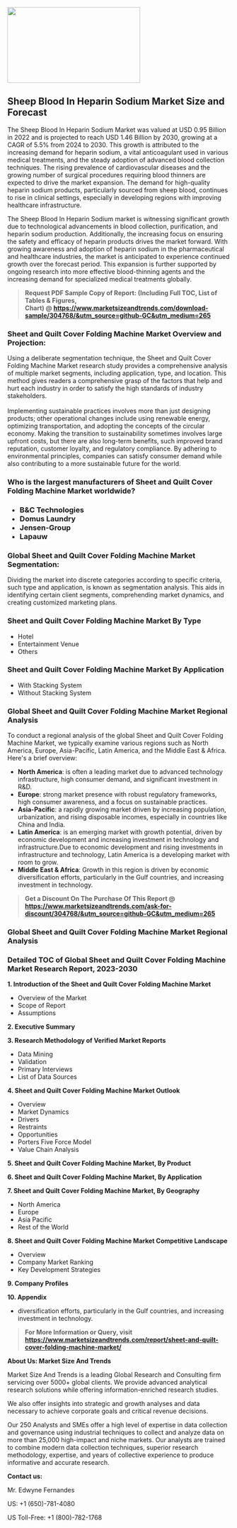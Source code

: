 <p><img class="alignnone size-medium wp-image-20088" src="https://ffe5etoiles.com/wp-content/uploads/2024/12/MST1-300x171.png" alt="" width="300" height="171" /></p><h2>Sheep Blood In Heparin Sodium Market Size and Forecast</h2><p>The Sheep Blood In Heparin Sodium Market was valued at USD 0.95 Billion in 2022 and is projected to reach USD 1.46 Billion by 2030, growing at a CAGR of 5.5% from 2024 to 2030. This growth is attributed to the increasing demand for heparin sodium, a vital anticoagulant used in various medical treatments, and the steady adoption of advanced blood collection techniques. The rising prevalence of cardiovascular diseases and the growing number of surgical procedures requiring blood thinners are expected to drive the market expansion. The demand for high-quality heparin sodium products, particularly sourced from sheep blood, continues to rise in clinical settings, especially in developing regions with improving healthcare infrastructure.</p><p>The Sheep Blood In Heparin Sodium market is witnessing significant growth due to technological advancements in blood collection, purification, and heparin sodium production. Additionally, the increasing focus on ensuring the safety and efficacy of heparin products drives the market forward. With growing awareness and adoption of heparin sodium in the pharmaceutical and healthcare industries, the market is anticipated to experience continued growth over the forecast period. This expansion is further supported by ongoing research into more effective blood-thinning agents and the increasing demand for specialized medical treatments globally.</p></p><blockquote id="" class=""><strong>Request PDF Sample Copy of Report: (Including Full TOC, List of Tables &amp; Figures, Chart)&nbsp;@&nbsp;<strong><a href="https://www.marketsizeandtrends.com/download-sample/304768/&utm_source=github-GC&utm_medium=265" target="_blank">https://www.marketsizeandtrends.com/download-sample/304768/&utm_source=github-GC&utm_medium=265</a></strong></strong></blockquote><h3 id="" class="">Sheet and Quilt Cover Folding Machine Market&nbsp;Overview and Projection:</h3><p id="" class="">Using a deliberate segmentation technique, the Sheet and Quilt Cover Folding Machine Market research study provides a comprehensive analysis of multiple market segments, including application, type, and location. This method gives readers a comprehensive grasp of the factors that help and hurt each industry in order to satisfy the high standards of industry stakeholders. <br /> <br />Implementing sustainable practices involves more than just designing products; other operational changes include using renewable energy, optimizing transportation, and adopting the concepts of the circular economy. Making the transition to sustainability sometimes involves large upfront costs, but there are also long-term benefits, such improved brand reputation, customer loyalty, and regulatory compliance. By adhering to environmental principles, companies can satisfy consumer demand while also contributing to a more sustainable future for the world.</p><h3 id="" class="">Who is the largest manufacturers of&nbsp;Sheet and Quilt Cover Folding Machine Market worldwide?</h3><h3 class=""><p><ul><li>B&C Technologies </li><li> Domus Laundry </li><li> Jensen-Group </li><li> Lapauw</li></ul></p></h3><h3 id="" class="">Global&nbsp;Sheet and Quilt Cover Folding Machine Market Segmentation:</h3><p id="" class="">Dividing the market into discrete categories according to specific criteria, such type and application, is known as segmentation analysis. This aids in identifying certain client segments, comprehending market dynamics, and creating customized marketing plans.</p><h3 id="" class="">Sheet and Quilt Cover Folding Machine Market&nbsp;By Type</h3><p><p><ul><li>Hotel</li><li> Entertainment Venue</li><li> Others</p></li></ul></p></p><h3 id="" class="">Sheet and Quilt Cover Folding Machine Market&nbsp;By Application</h3><p class=""><p><ul><li>With Stacking System</li><li> Without Stacking System</li></ul></p></p><h3 id="" class="">Global Sheet and Quilt Cover Folding Machine Market Regional Analysis</h3><p id="" class="">To conduct a regional analysis of the global Sheet and Quilt Cover Folding Machine Market, we typically examine various regions such as North America, Europe, Asia-Pacific, Latin America, and the Middle East &amp; Africa. Here's a brief overview:</p><ul><li><strong>North America</strong>: is often a leading market due to advanced technology infrastructure, high consumer demand, and significant investment in R&amp;D.</li><li><strong>Europe</strong>: strong market presence with robust regulatory frameworks, high consumer awareness, and a focus on sustainable practices.</li><li><strong>Asia-Pacific</strong>: a rapidly growing market driven by increasing population, urbanization, and rising disposable incomes, especially in countries like China and India.</li><li><strong>Latin America</strong>: is an emerging market with growth potential, driven by economic development and increasing investment in technology and infrastructure.Due to economic development and rising investments in infrastructure and technology, Latin America is a developing market with room to grow.</li><li><strong>Middle East &amp; Africa</strong>: Growth in this region is driven by economic diversification efforts, particularly in the Gulf countries, and increasing investment in technology.</li></ul><blockquote id="" class=""><strong>Get a Discount On The Purchase Of This Report @ <strong><a href="https://www.marketsizeandtrends.com/ask-for-discount/304768/&utm_source=github-GC&utm_medium=265" target="_blank">https://www.marketsizeandtrends.com/ask-for-discount/304768/&utm_source=github-GC&utm_medium=265</a></strong></strong></blockquote><h3 id="" class="">Global Sheet and Quilt Cover Folding Machine Market Regional Analysis</h3><h3 id="" class="">Detailed TOC of Global Sheet and Quilt Cover Folding Machine Market Research Report, 2023-2030</h3><p id="" class=""><strong>1. Introduction of the Sheet and Quilt Cover Folding Machine Market</strong></p><ul><li>Overview of the Market</li><li>Scope of Report</li><li>Assumptions</li></ul><p id="" class=""><strong>2. Executive Summary</strong></p><p id="" class=""><strong>3. Research Methodology of Verified Market Reports</strong></p><ul><li>Data Mining</li><li>Validation</li><li>Primary Interviews</li><li>List of Data Sources</li></ul><p id="" class=""><strong>4. Sheet and Quilt Cover Folding Machine Market Outlook</strong></p><ul><li>Overview</li><li>Market Dynamics</li><li>Drivers</li><li>Restraints</li><li>Opportunities</li><li>Porters Five Force Model</li><li>Value Chain Analysis</li></ul><p id="" class=""><strong>5. Sheet and Quilt Cover Folding Machine Market, By Product</strong></p><p id="" class=""><strong>6. Sheet and Quilt Cover Folding Machine Market, By Application</strong></p><p id="" class=""><strong>7. Sheet and Quilt Cover Folding Machine Market, By Geography</strong></p><ul><li>North America</li><li>Europe</li><li>Asia Pacific</li><li>Rest of the World</li></ul><p id="" class=""><strong>8. Sheet and Quilt Cover Folding Machine Market Competitive Landscape</strong></p><ul><li>Overview</li><li>Company Market Ranking</li><li>Key Development Strategies</li></ul><p id="" class=""><strong>9. Company Profiles</strong></p><p id="" class=""><strong>10. Appendix</strong></p><ul><li>diversification efforts, particularly in the Gulf countries, and increasing investment in technology.</li></ul><blockquote id="" class=""><strong>For More Information or Query, visit <strong><strong><a href="https://www.marketsizeandtrends.com/report/sheet-and-quilt-cover-folding-machine-market/" target="_blank">https://www.marketsizeandtrends.com/report/sheet-and-quilt-cover-folding-machine-market/</a></strong></strong></strong></blockquote><p id="" class=""><strong>About Us: Market Size And Trends</strong></p><p id="" class="">Market Size And Trends is a leading Global Research and Consulting firm servicing over 5000+ global clients. We provide advanced analytical research solutions while offering information-enriched research studies.</p><p id="" class="">We also offer insights into strategic and growth analyses and data necessary to achieve corporate goals and critical revenue decisions.</p><p id="" class="">Our 250 Analysts and SMEs offer a high level of expertise in data collection and governance using industrial techniques to collect and analyze data on more than 25,000 high-impact and niche markets. Our analysts are trained to combine modern data collection techniques, superior research methodology, expertise, and years of collective experience to produce informative and accurate research.</p><p id="" class=""><strong>Contact us:</strong></p><p id="" class="">Mr. Edwyne Fernandes</p><p id="" class="">US: +1 (650)-781-4080</p><p id="" class="">US Toll-Free: +1 (800)-782-1768</p>
